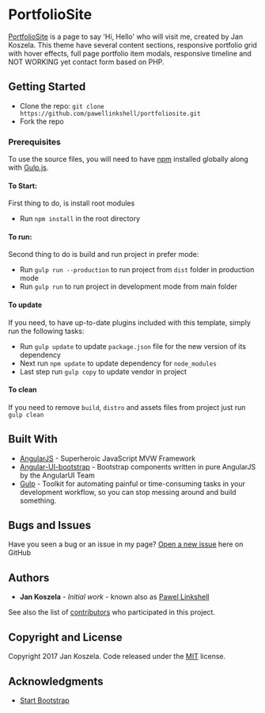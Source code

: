 # PortfolioSite

[PortfolioSite](https://pawellinkshell.github.io/PortfolioSite/) is a page to say 'Hi, Hello' who will visit me, created by Jan Koszela. This theme have several content sections, responsive portfolio grid with hover effects, full page portfolio item modals, responsive timeline and NOT WORKING yet contact form based on PHP.

## Getting Started

* Clone the repo: `git clone https://github.com/pawellinkshell/portfoliosite.git`
* Fork the repo

### Prerequisites

To use the source files, you will need to have [npm](https://www.npmjs.com/get-npm?utm_source=house&utm_medium=homepage&utm_campaign=free%20orgs&utm_term=Install%20npm) installed globally along with [Gulp.js](http://gulpjs.com/). 

#### To Start:
First thing to do, is install root modules
* Run `npm install` in the root directory

#### To run:
Second thing to do is build and run project in prefer mode:
* Run `gulp run --production` to run project from `dist` folder in production mode
* Run `gulp run` to run project in development mode from main folder

#### To update
If you need, to have up-to-date plugins included with this template, simply run the following tasks:
* Run `gulp update` to update `package.json` file for the new version of its dependency
* Next run `npm update` to update dependency for `node_modules`
* Last step run `gulp copy` to update vendor in project 

#### To clean
If you need to remove `build`, `distro` and assets files from project just run `gulp clean`

## Built With

* [AngularJS](https://angularjs.org/) - Superheroic JavaScript MVW Framework
* [Angular-UI-bootstrap](https://angular-ui.github.io/bootstrap/) - Bootstrap components written in pure AngularJS by the AngularUI Team
* [Gulp](http://gulpjs.com/) - Toolkit for automating painful or time-consuming tasks in your development workflow, so you can stop messing around and build something.

## Bugs and Issues

Have you seen a bug or an issue in my page? [Open a new issue](https://github.com/pawellinkshell/portfoliosite/issues) here on GitHub

## Authors

* **Jan Koszela** - *Initial work* - known also as [Pawel Linkshell](https://github.com/pawellinkshell)

See also the list of [contributors](https://github.com/pawellinkshell/portfoliosite/contributors) who participated in this project.

## Copyright and License

Copyright 2017 Jan Koszela. Code released under the [MIT](https://github.com/pawellinkshell/PortfolioSite/blob/master/LICENSE) license.

## Acknowledgments

* [Start Bootstrap](https://startbootstrap.com/)
